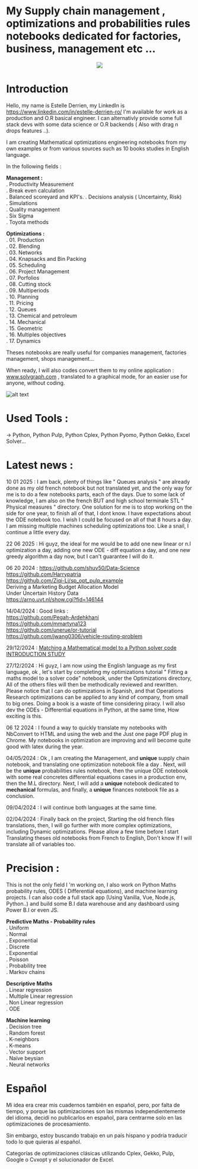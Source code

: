 # My Supply chain management , optimizations and probabilities rules notebooks dedicated for factories, business, management etc ...
<p align="center" >
  <img  src="https://github.com/estellederrien/python-data-science/blob/master/operationsresearch.png" >
</p>

# Introduction

Hello, my name is Estelle Derrien, my LinkedIn is https://www.linkedin.com/in/estelle-derrien-ro/
I'm available for work  as a production and O.R basical engineer. I can alternativly provide some full stack devs with some data science or O.R backends ( Also with drag n drops features ..).

I am creating Mathematical optimizations engineering notebooks from my own examples or from various sources such
as 10 books studies in English language.

In the following fields :

<b>Management :</b><br>
. Productivity Measurement<br>
. Break even calculation<br>
. Balanced scoreyard and KPI's.
. Decisions analysis ( Uncertainty, Risk)<br>
. Simulations<br>
. Quality management<br>
. Six Sigma<br>
. Toyota methods<br>


<b>Optimizations :</b><br>
. 01. Production<br>
. 02. Blending <br>
. 03. Networks <br>
. 04. Knapsacks and Bin Packing <br>
. 05. Scheduling <br>
. 06. Project Management<br>
. 07. Porfolios<br>
. 08. Cutting stock<br>
. 09. Multiperiods <br>
. 10. Planning<br>
. 11. Pricing<br>
. 12. Queues<br>
. 13. Chemical and petroleum<br>
. 14. Mechanical<br>
. 15. Geometric<br>
. 16. Multiples objectives<br>
. 17. Dynamics<br>

Theses notebooks are really useful for companies management, factories management, shops management...

When ready, I will also codes convert them to my online application : www.solvgraph.com , translated to a graphical mode, for an easier use for anyone, without coding.


![alt text](http://www.solvgraph.com/static/img/output-onlinepngtools.213abb5a.png)


# Used Tools :
-> Python, Python Pulp, Python Cplex, Python Pyomo, Python Gekko, Excel Solver...

# Latest news : 

10 01 2025 : I am back, plenty of things like " Queues analysis " are already done as my old french notebook but not translated yet, and the only way for me is to do a few notebooks parts, each of the days. Due to some lack of knowledge, I am also on the french BUT and high school terminale STL " Physical measures " directory. One solution for me is to stop working on the side for one year, to finish all of that, I dont know. I have expectations about the ODE notebook too. I wish I could be focused on all of that 8 hours a day. I am missing multiple machines scheduling optimizations too. Like a snail, I continue a little every day.

22 06 2025 : Hi guyz, the ideal for me would be to add one new linear or n.l optimization a day, adding one new ODE - diff equation a day, and one new greedy algorithm a day now, but I can't guarantee I will do it. 

06 20 2024 :
https://github.com/shuv50/Data-Science <br>
https://github.com/Harrypatria<br>
https://github.com/Ziqi-Li/sp_opt_pulp_example<br>
Deriving a Marketing Budget Allocation Model<br>
Under Uncertain History Data<br>
https://arno.uvt.nl/show.cgi?fid=146144<br>


14/04/2024 : Good links : <br>
https://github.com/Pegah-Ardehkhani <br>
https://github.com/mmartyna123<br>
https://github.com/unerue/or-tutorial<br>
https://github.com/jwang0306/vehicle-routing-problem<br>

29/12/2024 : [Matching a Mathematical model to a Python solver code INTRODUCTION STUDY](https://github.com/estellederrien/python-optimizations/blob/main/02.%20Optimizations/02.%20Linear%20combinatorial%20optimizations%20-%20Matching%20a%20mathematical%20model%20to%20a%20solver%20code.ipynb)


27/12/2024 : Hi guyz, I am now using the English language as my first language, ok , let's start by completing my optimizations tutorial " Fitting a maths model to a solver code" notebook, under the Optimizations directory, All of the others  files will then be methodically reviewed and rewritten. Please notice that I can do optimizations in Spanish, and that Operations Research optimizations can be applied to any kind of company, from small to big ones. Doing a book is a waste of time considering piracy. I will also dev the ODEs - Differential equations in Python, at the same time, How exciting is this.

06 12 2024 : I found a way to quickly translate my notebooks with NbConvert to HTML and using the web and the Just one page PDF plug in Chrome. My notebooks in optimization are improving and will become quite good with latex during the year.

04/05/2024 : Ok , I am creating the Management, and <b> unique </b> supply chain notebook, and translating one optimization notebook file a day . Next, will be the <b>unique</b> probabilities rules notebook, then the unique ODE notebook with some real concretes differential equations cases in a production env, then the M.L directory. Next, I will add a <b>unique</b> notebook dedicated to <b>mechanical</b> formulas, and finally, a <b>unique</b> finances notebook file as a conclusion.

09/04/2024 : I will continue both languages at the same time.

02/04/2024 : Finally back on the project, Starting the old french files translations, then, I will go further with more complex optimizations, including Dynamic optimizations. Please allow a few time before I start Translating theses old notebooks from French to English, Don't know If I will translate all of variables too.

# Precision :
This is not the only field I 'm working on, I also work on Python Maths probability rules, ODES ( Differential equations), and machine learning projects. I can also code a full stack app (Using Vanilla, Vue, Node.js,  Python..) and build some B.I data warehouse and any dashboard using Power B.I or even JS.

<b>Predictive Maths - Probability rules</b><br>
. Uniform<br>
. Normal<br>
. Exponential<br>
. Discrete<br>
. Exponential<br>
. Poisson<br>
. Probability tree<br>
. Markov chains

<b>Descriptive Maths</b><br>
. Linear regression<br>
. Multiple Linear regression<br>
. Non Linear regression <br>
. ODE<br>

<b>Machine learning</b><br>
. Decision tree<br>
. Random forest<br>
. K-neighbors <br>
. K-means<br>
. Vector support<br>
. Naïve beysian<br>
. Neural networks<br>



# Español

Mi idea era crear mis cuadernos también en español, pero, por falta de tiempo, y porque las optimizaciones son las mismas independientemente del idioma, decidí no publicarlos en español, para centrarme solo en las optimizaciones de procesamiento.

Sin embargo, estoy buscando trabajo en un país hispano y podría traducir todo lo que quieras al español.

Categorías de optimizaciones clásicas utilizando Cplex, Gekko, Pulp, Google o Cvxopt y el solucionador de Excel.



